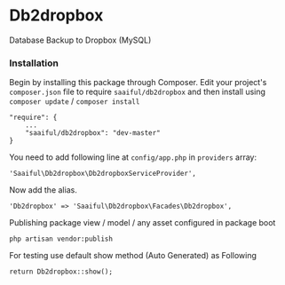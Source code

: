 # Db2dropbox

Database Backup to Dropbox (MySQL)
### Installation
Begin by installing this package through Composer. Edit your project's `composer.json` file to require `saaiful/db2dropbox` and then install using `composer update` / `composer install`
```
"require": {
    ...
    "saaiful/db2dropbox": "dev-master"
}
```

You need to add following line at `config/app.php` in `providers` array:

```
'Saaiful\Db2dropbox\Db2dropboxServiceProvider',
```

Now add the alias.
```
'Db2dropbox' => 'Saaiful\Db2dropbox\Facades\Db2dropbox',
```

Publishing package view / model / any asset configured in package boot
```
php artisan vendor:publish
```

For testing use default show method (Auto Generated) as Following
```
return Db2dropbox::show();
```